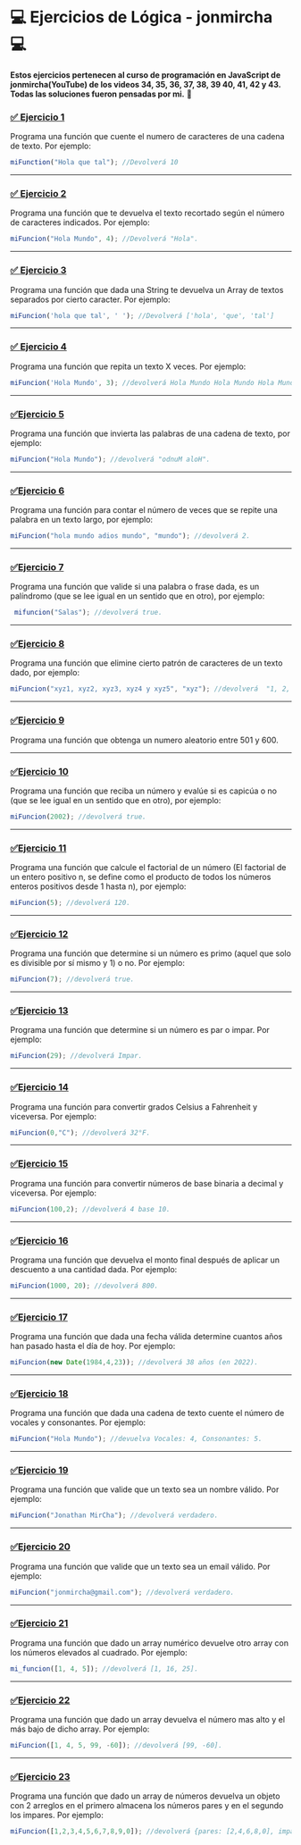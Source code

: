 # 💻 Ejercicios de Lógica - jonmircha 💻

**Estos ejercicios pertenecen al curso de programación en JavaScript de jonmircha(YouTube) de los videos 34, 35, 36, 37, 38, 39 40, 41, 42 y 43. Todas las soluciones fueron pensadas por mi.** 🤗

### [✅ **Ejercicio 1**](https://github.com/MeryTQ/Ejercicios-de-Jonmircha/blob/main/js/ejercicio1.js) 
Programa una función que cuente el numero de caracteres de una cadena de texto.
Por ejemplo:
``` javascript
miFunction("Hola que tal"); //Devolverá 10 
```
---

### [✅ **Ejercicio 2**](https://github.com/MeryTQ/Ejercicios-de-Jonmircha/blob/main/js/ejercicio2.js)
Programa una función que te devuelva el texto recortado según el número de caracteres indicados.
Por ejemplo:
``` javascript
miFuncion("Hola Mundo", 4); //Devolverá "Hola".
```
---

### [✅ **Ejercicio 3**](https://github.com/MeryTQ/Ejercicios-de-Jonmircha/blob/main/js/ejercicio3.js)
Programa una función que dada una String te devuelva un Array de textos separados por cierto caracter.
Por ejemplo: 
```javascript
miFuncion('hola que tal', ' '); //Devolverá ['hola', 'que', 'tal']
```
---

### [✅ **Ejercicio 4**](https://github.com/MeryTQ/Ejercicios-de-Jonmircha/blob/main/js/ejercicio4.js)
Programa una función que repita un texto X veces.
Por ejemplo:
```javascript
miFuncion('Hola Mundo', 3); //devolverá Hola Mundo Hola Mundo Hola Mundo.
```
---
### [✅**Ejercicio 5**](https://github.com/MeryTQ/Ejercicios-de-Jonmircha/blob/main/js/ejercicio5.js)
Programa una función que invierta las palabras de una cadena de texto, por ejemplo:
```javascript
miFuncion("Hola Mundo"); //devolverá "odnuM aloH".
```
---

### [✅**Ejercicio 6**](https://github.com/MeryTQ/Ejercicios-de-Jonmircha/blob/main/js/ejercicio6.js)
Programa una función para contar el número de veces que se repite una palabra en un texto largo, por ejemplo: 
```javascript
miFuncion("hola mundo adios mundo", "mundo"); //devolverá 2.
```
---

### [✅**Ejercicio 7**](https://github.com/MeryTQ/Ejercicios-de-Jonmircha/blob/main/js/ejercicio7.js)
Programa una función que valide si una palabra o frase dada, es un palíndromo (que se lee igual en un sentido que en otro), por ejemplo:
```javascript
 mifuncion("Salas"); //devolverá true.
```
---

### [✅**Ejercicio 8**](https://github.com/MeryTQ/Ejercicios-de-Jonmircha/blob/main/js/ejercicio8.js)
Programa una función que elimine cierto patrón de caracteres de un texto dado, por ejemplo: 
```javascript
miFuncion("xyz1, xyz2, xyz3, xyz4 y xyz5", "xyz"); //devolverá  "1, 2, 3, 4 y 5.
```
---

### [✅**Ejercicio 9**](https://github.com/MeryTQ/Ejercicios-de-Jonmircha/blob/main/js/ejercicio9.js)
Programa una función que obtenga un numero aleatorio entre 501 y 600.

---

### [✅**Ejercicio 10**](https://github.com/MeryTQ/Ejercicios-de-Jonmircha/blob/main/js/ejercicio10.js)
Programa una función que reciba un número y evalúe si es capicúa o no (que se lee igual en un sentido que en otro), por ejemplo: 
```javascript
miFuncion(2002); //devolverá true.
```
---

### [✅**Ejercicio 11**](https://github.com/MeryTQ/Ejercicios-de-Jonmircha/blob/main/js/ejercicio11.js)
Programa una función que calcule el factorial de un número (El factorial de un entero positivo n, se define como el producto de todos los números enteros positivos desde 1 hasta n), por ejemplo: 
```javascript
miFuncion(5); //devolverá 120.
```
---
### [✅**Ejercicio 12**](https://github.com/MeryTQ/Ejercicios-de-Jonmircha/blob/main/js/ejercicio12.js)
Programa una función que determine si un número es primo (aquel que solo es divisible por sí mismo y 1) o no. Por ejemplo: 
```javascript
miFuncion(7); //devolverá true.
```
---

### [✅**Ejercicio 13**](https://github.com/MeryTQ/Ejercicios-de-Jonmircha/blob/main/js/ejercicio13.js)
Programa una función que determine si un número es par o impar. Por ejemplo: 
```javascript
miFuncion(29); //devolverá Impar.
```
---

### [✅**Ejercicio 14**](https://github.com/MeryTQ/Ejercicios-de-Jonmircha/blob/main/js/ejercicio14.js)
Programa una función para convertir grados Celsius a Fahrenheit y viceversa. Por ejemplo: 
```javascript
miFuncion(0,"C"); //devolverá 32°F.
```
---

### [✅**Ejercicio 15**](https://github.com/MeryTQ/Ejercicios-de-Jonmircha/blob/main/js/ejercicio15.js)
Programa una función para convertir números de base binaria a decimal y viceversa. Por ejemplo:
```javascript
miFuncion(100,2); //devolverá 4 base 10.
```
---

### [✅**Ejercicio 16**](https://github.com/MeryTQ/Ejercicios-de-Jonmircha/blob/main/js/ejercicio16.js)
Programa una función que devuelva el monto final después de aplicar un descuento a una cantidad dada. Por ejemplo:
```javascript
miFuncion(1000, 20); //devolverá 800.
```
---

### [✅**Ejercicio 17**](https://github.com/MeryTQ/Ejercicios-de-Jonmircha/blob/main/js/ejercicio17.js)
Programa una función que dada una fecha válida determine cuantos años han pasado hasta el día de hoy. Por ejemplo: 
```javascript
miFuncion(new Date(1984,4,23)); //devolverá 38 años (en 2022).
```
---

### [✅**Ejercicio 18**](https://github.com/MeryTQ/Ejercicios-de-Jonmircha/blob/main/js/ejercicio18.js)
Programa una función que dada una cadena de texto cuente el número de vocales y consonantes. Por ejemplo: 
```javascript
miFuncion("Hola Mundo"); //devuelva Vocales: 4, Consonantes: 5.
```
---

### [✅**Ejercicio 19**](https://github.com/MeryTQ/Ejercicios-de-Jonmircha/blob/main/js/ejercicio19.js)
Programa una función que valide que un texto sea un nombre válido. Por ejemplo: 
```javascript
miFuncion("Jonathan MirCha"); //devolverá verdadero.
```
---

### [✅**Ejercicio 20**](https://github.com/MeryTQ/Ejercicios-de-Jonmircha/blob/main/js/ejercicio20.js)
Programa una función que valide que un texto sea un email válido. Por ejemplo: 
```javascript
miFuncion("jonmircha@gmail.com"); //devolverá verdadero.
```
---

### [✅**Ejercicio 21**](https://github.com/MeryTQ/Ejercicios-de-Jonmircha/blob/main/js/ejercicio21.js)
Programa una función que dado un array numérico devuelve otro array con los números elevados al cuadrado. Por ejemplo: 
```javascript
mi_funcion([1, 4, 5]); //devolverá [1, 16, 25].
```
---

### [✅**Ejercicio 22**](https://github.com/MeryTQ/Ejercicios-de-Jonmircha/blob/main/js/ejercicio22.js)
Programa una función que dado un array devuelva el número mas alto y el más bajo de dicho array. Por ejemplo: 
```javascript
miFuncion([1, 4, 5, 99, -60]); //devolverá [99, -60].
```
---

### [✅**Ejercicio 23**](https://github.com/MeryTQ/Ejercicios-de-Jonmircha/blob/main/js/ejercicio23.js)
Programa una función que dado un array de números devuelva un objeto con 2 arreglos en el primero almacena los números pares y en el segundo los impares. Por ejemplo: 
```javascript
miFuncion([1,2,3,4,5,6,7,8,9,0]); //devolverá {pares: [2,4,6,8,0], impares: [1,3,5,7,9]}.
```